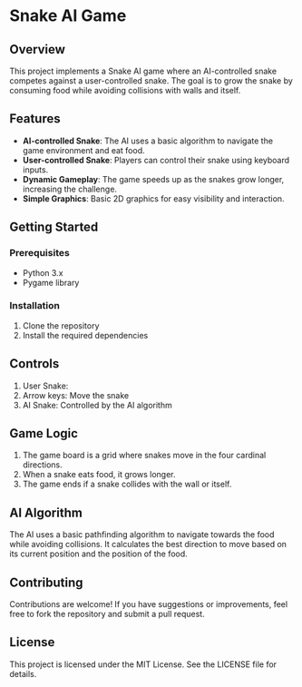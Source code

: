 # Snake AI Game

## Overview

This project implements a Snake AI game where an AI-controlled snake competes against a user-controlled snake. The goal is to grow the snake by consuming food while avoiding collisions with walls and itself. 

## Features

- **AI-controlled Snake**: The AI uses a basic algorithm to navigate the game environment and eat food.
- **User-controlled Snake**: Players can control their snake using keyboard inputs.
- **Dynamic Gameplay**: The game speeds up as the snakes grow longer, increasing the challenge.
- **Simple Graphics**: Basic 2D graphics for easy visibility and interaction.

## Getting Started

### Prerequisites

- Python 3.x
- Pygame library

### Installation

1. Clone the repository
2. Install the required dependencies

 ## Controls

 1.  User Snake:
 2.  Arrow keys: Move the snake
 3.  AI Snake: Controlled by the AI algorithm

## Game Logic

1. The game board is a grid where snakes move in the four cardinal directions.
2. When a snake eats food, it grows longer.
3. The game ends if a snake collides with the wall or itself.

## AI Algorithm

The AI uses a basic pathfinding algorithm to navigate towards the food while avoiding collisions. It calculates the best direction to move based on its current position and the position of the food.

## Contributing

Contributions are welcome! If you have suggestions or improvements, feel free to fork the repository and submit a pull request.

## License

This project is licensed under the MIT License. See the LICENSE file for details.

    

  
  
